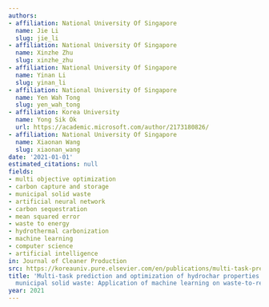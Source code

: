 ```yaml
---
authors:
- affiliation: National University Of Singapore
  name: Jie Li
  slug: jie_li
- affiliation: National University Of Singapore
  name: Xinzhe Zhu
  slug: xinzhe_zhu
- affiliation: National University Of Singapore
  name: Yinan Li
  slug: yinan_li
- affiliation: National University Of Singapore
  name: Yen Wah Tong
  slug: yen_wah_tong
- affiliation: Korea University
  name: Yong Sik Ok
  url: https://academic.microsoft.com/author/2173180826/
- affiliation: National University Of Singapore
  name: Xiaonan Wang
  slug: xiaonan_wang
date: '2021-01-01'
estimated_citations: null
fields:
- multi objective optimization
- carbon capture and storage
- municipal solid waste
- artificial neural network
- carbon sequestration
- mean squared error
- waste to energy
- hydrothermal carbonization
- machine learning
- computer science
- artificial intelligence
in: Journal of Cleaner Production
src: https://koreauniv.pure.elsevier.com/en/publications/multi-task-prediction-and-optimization-of-hydrochar-properties-fr
title: 'Multi-task prediction and optimization of hydrochar properties from high-moisture
  municipal solid waste: Application of machine learning on waste-to-resource'
year: 2021
---
```

